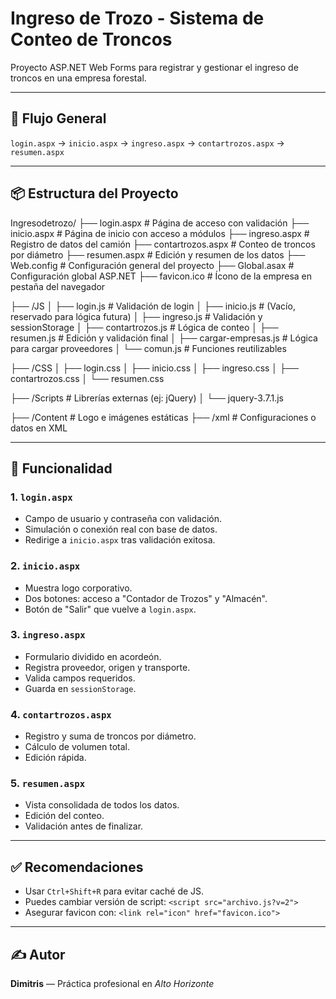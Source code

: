 # Ingreso de Trozo - Sistema de Conteo de Troncos

Proyecto ASP.NET Web Forms para registrar y gestionar el ingreso de troncos en una empresa forestal.

---

## 🚦 Flujo General

`login.aspx` → `inicio.aspx` → `ingreso.aspx` → `contartrozos.aspx` → `resumen.aspx`

---

## 📦 Estructura del Proyecto

Ingresodetrozo/
├── login.aspx                 # Página de acceso con validación
├── inicio.aspx                # Página de inicio con acceso a módulos
├── ingreso.aspx               # Registro de datos del camión
├── contartrozos.aspx          # Conteo de troncos por diámetro
├── resumen.aspx               # Edición y resumen de los datos
├── Web.config                 # Configuración general del proyecto
├── Global.asax                # Configuración global ASP.NET
├── favicon.ico                # Ícono de la empresa en pestaña del navegador

├── /JS
│   ├── login.js               # Validación de login
│   ├── inicio.js              # (Vacío, reservado para lógica futura)
│   ├── ingreso.js             # Validación y sessionStorage
│   ├── contartrozos.js        # Lógica de conteo
│   ├── resumen.js             # Edición y validación final
│   ├── cargar-empresas.js     # Lógica para cargar proveedores
│   └── comun.js               # Funciones reutilizables

├── /CSS
│   ├── login.css
│   ├── inicio.css
│   ├── ingreso.css
│   ├── contartrozos.css
│   └── resumen.css

├── /Scripts                   # Librerías externas (ej: jQuery)
│   └── jquery-3.7.1.js

├── /Content                   # Logo e imágenes estáticas
├── /xml                       # Configuraciones o datos en XML

</pre>

---

## 🧪 Funcionalidad

### 1. `login.aspx`
- Campo de usuario y contraseña con validación.
- Simulación o conexión real con base de datos.
- Redirige a `inicio.aspx` tras validación exitosa.

### 2. `inicio.aspx`
- Muestra logo corporativo.
- Dos botones: acceso a "Contador de Trozos" y "Almacén".
- Botón de "Salir" que vuelve a `login.aspx`.

### 3. `ingreso.aspx`
- Formulario dividido en acordeón.
- Registra proveedor, origen y transporte.
- Valida campos requeridos.
- Guarda en `sessionStorage`.

### 4. `contartrozos.aspx`
- Registro y suma de troncos por diámetro.
- Cálculo de volumen total.
- Edición rápida.

### 5. `resumen.aspx`
- Vista consolidada de todos los datos.
- Edición del conteo.
- Validación antes de finalizar.

---

## ✅ Recomendaciones

- Usar `Ctrl+Shift+R` para evitar caché de JS.
- Puedes cambiar versión de script: `<script src="archivo.js?v=2">`
- Asegurar favicon con: `<link rel="icon" href="favicon.ico">`

---

## ✍️ Autor

**Dimitris** — Práctica profesional en *Alto Horizonte*
